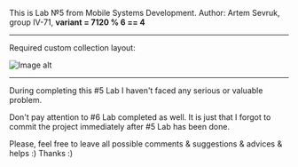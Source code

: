 This is Lab №5 from Mobile Systems Development.
Author: Artem Sevruk, group IV-71, **variant = 7120 % 6 == 4**
_____
Required custom collection layout:

![Image alt](https://github.com/amooyts/MSD_Swift_Lab5/lab5_variant4_required_layout.png)

_____
During completing this #5 Lab I haven't faced any serious or valuable problem.

Don't pay attention to #6 Lab completed as well. It is just that I forgot to commit the project immediately after #5 Lab has been done.

Please, feel free to leave all possible comments & suggestions & advices & helps :) Thanks :)
